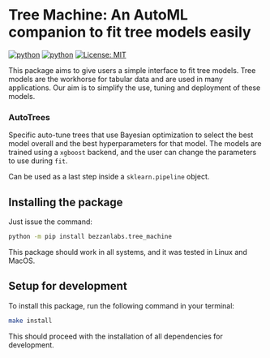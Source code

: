 # Tree Machine: An AutoML companion to fit tree models easily

[![python](https://img.shields.io/badge/python-3.11-blue?style=for-the-badge)](http://python.org)
[![python](https://img.shields.io/badge/python-3.12-red?style=for-the-badge)](http://python.org)
[![License: MIT](https://img.shields.io/badge/License-MIT-yellow?style=for-the-badge)](https://opensource.org/licenses/MIT)

This package aims to give users a simple interface to fit tree models. Tree models are
the workhorse for tabular data and are used in many applications. Our aim is to simplify
the use, tuning and deployment of these models.

### AutoTrees
Specific auto-tune trees that use Bayesian optimization to select the best model overall
and the best hyperparameters for that model. The models are trained using a `xgboost`
backend, and the user can change the parameters to use during `fit`.

Can be used as a last step inside a `sklearn.pipeline` object.

## Installing the package

Just issue the command:

```bash
python -m pip install bezzanlabs.tree_machine
```

This package should work in all systems, and it was tested in Linux and MacOS.

## Setup for development

To install this package, run the following command in your terminal:
```bash
make install
```
This should proceed with the installation of all dependencies for development.
